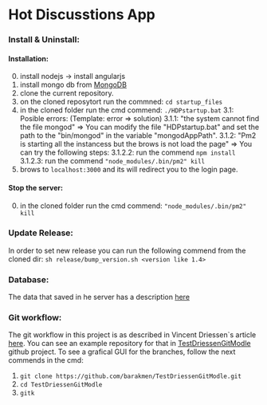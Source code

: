 # Hot Discusstions App

### Install & Uninstall:
#### Installation:

0. install nodejs -> install angularjs
1. install mongo db from [MongoDB](https://www.mongodb.com/)
2. clone the current repository.
3. on the cloned reposytort run the commned: `cd startup_files`
4. in the cloned folder run the cmd commend: `./HDPstartup.bat`
    3.1: Posible errors: (Template: error => solution)
        3.1.1: "the system cannot find the file mongod" => You can modify the file "HDPstartup.bat" and set the path to the "bin/mongod" in the variable "mongodAppPath".
        3.1.2: "Pm2 is starting all the instancess but the brows is not load the page" => You can try the following steps:
            3.1.2.2: run the commend `npm install`
            3.1.2.3: run the commend `"node_modules/.bin/pm2" kill`
5. brows to `localhost:3000` and its will redirect you to the login page.

#### Stop the server:

0. in the cloned folder run the cmd commend: `"node_modules/.bin/pm2" kill`


### Update Release:
In order to set new release you can run the following commend from the cloned dir: `sh release/bump_version.sh <version like 1.4>`


### Database:
The data that saved in he server has a description [here](https://docs.google.com/document/d/1apbMwGAUWCuJoToCxUBUX-NPAr0gVeP1hmBYHStxDFE/edit?usp=sharing)

### Git workflow:
The git workflow in this project is as described in Vincent Driessen`s article [here](http://nvie.com/posts/a-successful-git-branching-model/).
You can see an example repository for that in [TestDriessenGitModle](https://github.com/barakmen/TestDriessenGitModle) github project.
To see a grafical GUI for the branches, follow the next commends in the cmd:
1. `git clone https://github.com/barakmen/TestDriessenGitModle.git`
2. `cd TestDriessenGitModle`
3. `gitk`


